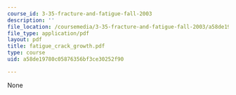 ```yaml
---
course_id: 3-35-fracture-and-fatigue-fall-2003
description: ''
file_location: /coursemedia/3-35-fracture-and-fatigue-fall-2003/a58de19780c05876356bf3ce30252f90_fatigue_crack_growth.pdf
file_type: application/pdf
layout: pdf
title: fatigue_crack_growth.pdf
type: course
uid: a58de19780c05876356bf3ce30252f90

---
```

None